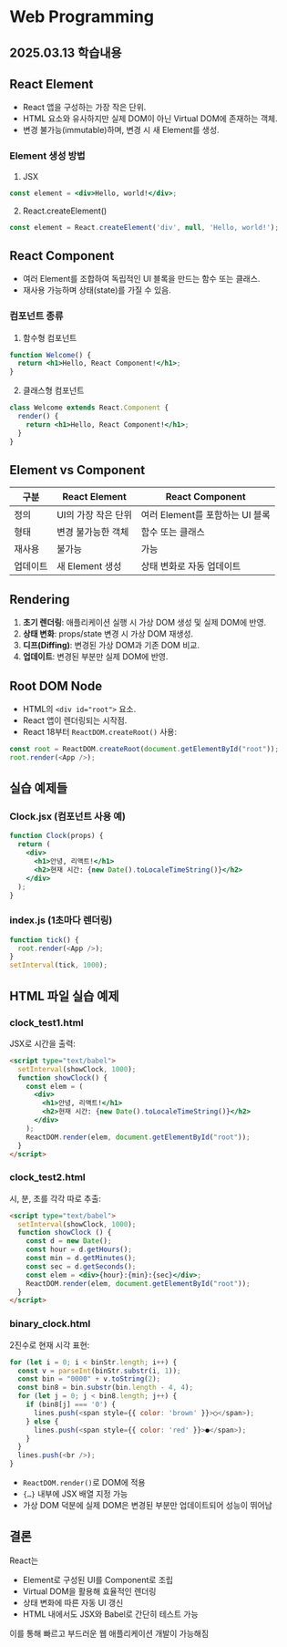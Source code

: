 # Web Programming
## 2025.03.13 학습내용
## React Element

* React 앱을 구성하는 가장 작은 단위.
* HTML 요소와 유사하지만 실제 DOM이 아닌 Virtual DOM에 존재하는 객체.
* 변경 불가능(immutable)하며, 변경 시 새 Element를 생성.

### Element 생성 방법

1. JSX

```jsx
const element = <div>Hello, world!</div>;
```

2. React.createElement()

```js
const element = React.createElement('div', null, 'Hello, world!');
```

## React Component

* 여러 Element를 조합하여 독립적인 UI 블록을 만드는 함수 또는 클래스.
* 재사용 가능하며 상태(state)를 가질 수 있음.

### 컴포넌트 종류

1. 함수형 컴포넌트

```jsx
function Welcome() {
  return <h1>Hello, React Component!</h1>;
}
```

2. 클래스형 컴포넌트

```jsx
class Welcome extends React.Component {
  render() {
    return <h1>Hello, React Component!</h1>;
  }
}
```

## Element vs Component

| 구분   | React Element | React Component        |
| ---- | ------------- | ---------------------- |
| 정의   | UI의 가장 작은 단위  | 여러 Element를 포함하는 UI 블록 |
| 형태   | 변경 불가능한 객체    | 함수 또는 클래스              |
| 재사용  | 불가능           | 가능                     |
| 업데이트 | 새 Element 생성  | 상태 변화로 자동 업데이트         |

## Rendering

1. **초기 렌더링**: 애플리케이션 실행 시 가상 DOM 생성 및 실제 DOM에 반영.
2. **상태 변화**: props/state 변경 시 가상 DOM 재생성.
3. **디프(Diffing)**: 변경된 가상 DOM과 기존 DOM 비교.
4. **업데이트**: 변경된 부분만 실제 DOM에 반영.

## Root DOM Node

* HTML의 `<div id="root">` 요소.
* React 앱이 렌더링되는 시작점.
* React 18부터 `ReactDOM.createRoot()` 사용:

```js
const root = ReactDOM.createRoot(document.getElementById("root"));
root.render(<App />);
```

## 실습 예제들

### Clock.jsx (컴포넌트 사용 예)

```jsx
function Clock(props) {
  return (
    <div>
      <h1>안녕, 리액트!</h1>
      <h2>현재 시간: {new Date().toLocaleTimeString()}</h2>
    </div>
  );
}
```

### index.js (1초마다 렌더링)

```js
function tick() {
  root.render(<App />);
}
setInterval(tick, 1000);
```

## HTML 파일 실습 예제

### clock\_test1.html

JSX로 시간을 출력:

```html
<script type="text/babel">
  setInterval(showClock, 1000);
  function showClock() {
    const elem = (
      <div>
        <h1>안녕, 리액트!</h1>
        <h2>현재 시간: {new Date().toLocaleTimeString()}</h2>
      </div>
    );
    ReactDOM.render(elem, document.getElementById("root"));
  }
</script>
```

### clock\_test2.html

시, 분, 초를 각각 따로 추출:

```html
<script type="text/babel">
  setInterval(showClock, 1000);
  function showClock () {
    const d = new Date();
    const hour = d.getHours();
    const min = d.getMinutes();
    const sec = d.getSeconds();
    const elem = <div>{hour}:{min}:{sec}</div>;
    ReactDOM.render(elem, document.getElementById("root"));
  }
</script>
```

### binary\_clock.html

2진수로 현재 시각 표현:

```js
for (let i = 0; i < binStr.length; i++) {
  const v = parseInt(binStr.substr(i, 1));
  const bin = "0000" + v.toString(2);
  const bin8 = bin.substr(bin.length - 4, 4);
  for (let j = 0; j < bin8.length; j++) {
    if (bin8[j] === '0') {
      lines.push(<span style={{ color: 'brown' }}>○</span>);
    } else {
      lines.push(<span style={{ color: 'red' }}>●</span>);
    }
  }
  lines.push(<br />);
}
```

* `ReactDOM.render()`로 DOM에 적용
* `{…}` 내부에 JSX 배열 지정 가능
* 가상 DOM 덕분에 실제 DOM은 변경된 부분만 업데이트되어 성능이 뛰어남

## 결론

React는

* Element로 구성된 UI를 Component로 조립
* Virtual DOM을 활용해 효율적인 렌더링
* 상태 변화에 따른 자동 UI 갱신
* HTML 내에서도 JSX와 Babel로 간단히 테스트 가능

이를 통해 빠르고 부드러운 웹 애플리케이션 개발이 가능해짐
